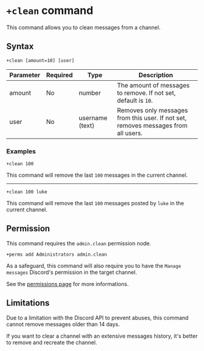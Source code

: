 # `+clean` command
This command allows you to clean messages from a channel.

## Syntax
```
+clean [amount=10] [user]
```
Parameter | Required | Type               | Description
----------|----------|--------------------|--------------------------------------------------
amount    | No       | number             | The amount of messages to remove. If not set, default is `10`.
user      | No       | username (text)    | Removes only messages from this user. If not set, removes messages from all users.

### Examples
```
+clean 100
```
This command will remove the last `100` messages in the current channel.

-----
```
+clean 100 luke
```
This command will remove the last `100` messages posted by `luke` in the current channel.

## Permission
This command requires the `admin.clean` permission node.
```
+perms add Administrators admin.clean
```
As a safeguard, this command will also require you to have the `Manage messages` Discord's permission in the target channel.

See the [permissions page](/permissions.md) for more informations.

## Limitations
Due to a limitation with the Discord API to prevent abuses, this command cannot remove messages older than 14 days.

If you want to clear a channel with an extensive messages history, it's better to remove and recreate the channel.
